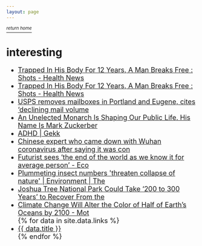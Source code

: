 ```yaml
---
layout: page
---
```

<html>
	<!--interesting-->
  	<!--display thse randomly l8a -->
	<head>
		<meta http-equiv="Content-Type" content="text/html; charset=UTF-8" />
        <link rel="stylesheet" href="https://cdnjs.cloudflare.com/ajax/libs/skeleton/2.0.4/skeleton.min.css" integrity="sha512-EZLkOqwILORob+p0BXZc+Vm3RgJBOe1Iq/0fiI7r/wJgzOFZMlsqTa29UEl6v6U6gsV4uIpsNZoV32YZqrCRCQ==" crossorigin="anonymous" />
		<title>interesting</title>
	</head>
	<body>
    <a href="/"><i><sup>return home</sup></i></a>
		<h1>interesting</h1>
    <div></div>
    <ul style="font-size: large">
            <li><a href="https://www.nytimes.com/2020/10/13/magazine/free-speech.html" time_added="1600111348" tags="">Trapped In His Body For 12 Years, A Man Breaks Free : Shots - Health News </a></li>
            <li><a href="https://www.npr.org/sections/health-shots/2015/01/09/376084137/trapped-in-his-body-for-12-years-a-man-breaks-free" time_added="1600111348" tags="">Trapped In His Body For 12 Years, A Man Breaks Free : Shots - Health News </a></li>
            <li><a href="https://www.oregonlive.com/news/2020/08/usps-removes-mailboxes-in-portland-and-eugene-cites-declining-mail-volume.html" time_added="1597437226" tags="">USPS removes mailboxes in Portland and Eugene, cites ‘declining mail volume</a></li>
            <li><a href="https://onezero.medium.com/an-unelected-monarch-is-shaping-our-public-life-his-name-is-mark-zuckerberg-d7c571bd42d2" time_added="1597436791" tags="">An Unelected Monarch Is Shaping Our Public Life. His Name Is Mark Zuckerber</a></li>
            <li><a href="https://gekk.info/articles/adhd.html" time_added="1579843948" tags="">ADHD | Gekk</a></li>
            <li><a href="https://www.scmp.com/news/china/article/3047394/chinese-expert-who-came-down-wuhan-coronavirus-after-saying-it-was" time_added="1579841689" tags="">Chinese expert who came down with Wuhan coronavirus after saying it was con</a></li>
            <li><a href="https://www.haaretz.com/israel-news/business/economy-finance/.premium-futurist-sees-the-end-of-the-world-as-we-know-it-for-average-person-1.8227728" time_added="1575894179" tags="interesting">Futurist sees ‘the end of the world as we know it for average person’ - Eco</a></li>
            <li><a href="https://www.theguardian.com/environment/2019/feb/10/plummeting-insect-numbers-threaten-collapse-of-nature?" time_added="1549835779" tags="">Plummeting insect numbers &#039;threaten collapse of nature&#039; | Environment | The</a></li>
            <li><a href="https://motherboard.vice.com/en_us/article/a3bg9g/joshua-tree-national-park-could-take-200-to-300-years-to-recover-from-the-government-shutdown" time_added="1549474058" tags="">Joshua Tree National Park Could Take ‘200 to 300 Years’ to Recover From the</a></li>
            <li><a href="https://motherboard.vice.com/en_us/article/a3be34/climate-change-alter-color-half-earths-oceans-2100-phytoplankton" time_added="1549362357" tags="">Climate Change Will Alter the Color of Half of Earth’s Oceans by 2100 - Mot</a></li>
            {% for data in site.data.links %}
              <li>
                <a href="{{ data.url }}" time_added="" tags=""> {{ data.title }} </a>
              </li>
            {% endfor %}
    </ul>
</body>

 <!--
ffs ill add all of these later
  https://www.mintpressnews.com/william-barr-formally-announces-orwellian-pre-crime-program/262504/
 https://onezero.medium.com/exclusive-this-is-how-the-u-s-militarys-massive-facial-recognition-system-works-bb764291b96d
 http://strangeandhappy.com/2009/08/
 https://google.github.io/tacotron/publications/speaker_adaptation/
 https://www.vice.com/en_us/article/zmjp73/fbi-asked-sony-playstation-4-user-data-cocaine-dealer
 https://www.vice.com/en_us/article/zmjp73/fbi-asked-sony-playstation-4-user-data-cocaine-dealer
 https://medicalxpress.com/news/2019-05-trippy-images-ai-super-stimulate-monkey.html
 https://www.theguardian.com/environment/2020/mar/11/polar-ice-caps-melting-six-times-faster-than-in-1990s
 https://www.rightwingwatch.org/post/the-federalist-asks-is-america-better-off-letting-people-die-from-coronavirus/
 https://www.theverge.com/2020/9/9/21429635/amazon-keith-alexander-board-of-directors-nsa-cyber-command
 https://www.vice.com/en_us/article/5dzbe3/customs-and-border-protection-predator-drone-minneapolis-george-floyd
 https://www.bloomberg.com/news/articles/2020-06-02/britain-s-record-sunshine-offers-a-glimpse-into-a-dry-future -->